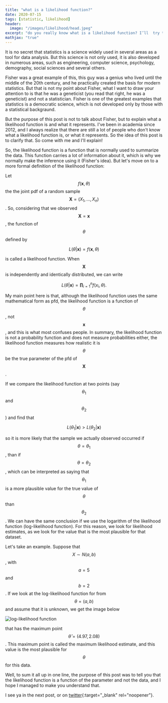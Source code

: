 ```yaml
---
title: "what is a likelihood function?"
date: 2020-07-15
tags: [statistic, likelihood]
header:
  image: "/images/likelihood/head.jpeg"
excerpt: "do you really know what is a likelihood function? I’ll  try to explain to you in up to 3 minutes"
mathjax: "true"
---
```


It is no secret that statistics is a science widely used in several areas as a tool for data analysis. But this science is not only used, it is also developed in numerous areas, such as engineering, computer science, psychology, demography, social sciences and several others.

Fisher was a great example of this, this guy was a genius who lived until the middle of the 20th century, and he practically created the basis for modern statistics. But that is not my point about Fisher, what I want to draw your attention to is that he was a geneticist (you read that right, he was a geneticist) and not a statistician. Fisher is one of the greatest examples that statistics is a democratic science, which is not developed only by those with a statistical backgraund.

But the purpose of this post is not to talk about Fisher, but to explain what a likelihood function is and what it represents. I've been in academia since 2012, and I always realize that there are still a lot of people who don't know what a likelihood function is, or what it represents. So the idea of this post is to clarify that. So come with me and I'll explain!

So, the likelihood function is a function that is normally used to summarize the data. This function carries a lot of information about it, which is why we normally make the inference using it (Fisher's idea). But let's move on to a more formal definition of the likelihood function:

Let $$f(\mathbf{x}, \theta) $$ the the joint pdf of a random sample $$ \mathbf{X} = (X_1, \dots, X_n) $$. So, considering that we observed $$ \mathbf{X} =\mathbf{x}  $$ , the function of $$ \theta $$ defined by

$$
L(\theta | \mathbf{x} ) = f(\mathbf{x}, \theta)
$$

is called a likelihood function. When $$ \mathbf{X} $$ is independently and identically distributed, we can write

$$
L(\theta | \mathbf{x} ) = \mathbf{\prod}_{i=1}^n f(x_{i}, \theta).
$$

My main point here is that, although the likelihood function uses the same mathematical form as pfd, the likelihood function is a function of $$ \theta $$, not $$ \mathbf{x} $$, and this is what most confuses people. In summary, the likelihood function is not a probability function and does not measure probabilities either, the likelihood function measures how realistic it is $$ \theta $$ be the true parameter of the pfd of $$ \mathbf{X} $$.

If we compare the likelihood function at two points (say $$ \theta_1 $$ and $$ \theta_2 $$) and find that

$$
L(\theta_1 | \mathbf{x} ) > L(\theta_2 | \mathbf{x} )
$$

so it is more likely that the sample we actually observed occurred if $$ \theta = \theta_1 $$, than if $$ \theta = \theta_2 $$, which can be interpreted as saying that $$ \theta_1 $$ is a more plausible value for the true value of $$ \theta $$ than $$ \theta_2 $$. We can have the same conclusion if we use the logarithm of the likelihood function (log-likelihood function). For this reason, we look for likelihood estimates, as we look for the value that is the most plausible for that dataset.

Let's take an example. Suppose that $$ X \sim N(a, b) $$, with $$ a = 5 $$ and $$ b = 2 $$. If we look at the log-likelihood function for from $$ \theta = (a, b) $$ and assume that it is unknown, we get the image below

<img src="{{ site.url }}{{ site.baseurl }}/images/likelihood/lig_like.png" alt="log-likelihood function" class="full">

that has the maximum point $$ \hat{\theta} = (4.97, 2.08) $$. This maximum point is called the maximum likelihood estimate, and this value is the most plausible for $$ \theta $$ for this data.

Well, to sum it all up in one line, the purpose of this post was to tell you that the likelihood function is a function of the parameter and not the data, and I hope I managed to make you understand that.

I see ya in the next post, or on [twitter](http://twitter.com/scpatricio){:target="_blank" rel="noopener"}.
